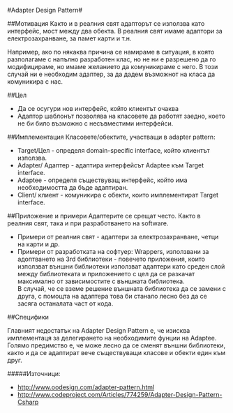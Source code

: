 #Adapter Design Pattern#

##Мотивация
Както и в реалния свят адапторът се използва като интерфейс, мост между два обекта. В реалния свят имаме адаптори за електрозахранване, за памет карти и т.н. 

Например, ако по някаква причина се намираме в ситуация, в която разполагаме с напълно разработен клас, но не ни е разрешено да го модифицираме, но имаме желанието да комуникираме с него. В този случай ни е необходим адаптер, за да дадем възможнот на класа да комуникира с нас.

##Цел
 - Да се осугури нов интерфейс, който клиентът очаква 
 - Адаптор шаблонът позволява на класовете да работят заедно, което не би било възможно с несъвместими интерфейси.

##Имплементация 
Класовете/обектите, участващи в adapter pattern:
 - Target/Цел - определя domain-specific interface, който клиентът използва. 
 - Adapter/ Адаптер -  адаптира интерфейсът Adaptee към Target interface.
 - Adaptee - определя съществуващ интерфейс, който има необходимостта да бъде адаптиран. 
 - Client/ клиент - комуникира с обекти, които имплементират Target interface.

##Приложение и примери 
Адаптерите се срещат често. Както в реалния свят, така и при разработването на software. 
 - Примери от реалния свят - адаптери за електрозахранване, четци на карти и др.
 - Примери от разработката на софтуер: Wrappers, използвани за адоптването на 3rd библиотеки - повечето приложения, които използват външни библиотеки използват адаптери като среден слой между библиотеката и приложението с цел да се разкачат максимално от зависимостите с външната библиотека.  
В случай, че се вземе решение външната библиотека да се замени с друга, с помощта на адаптера това би станало лесно без да се засяга останалата част от кода.

##Специфики 

Главният недостатък на Adapter Design Pattern e, че изисква имплементаця за делегирането на необходимите фунции на Adaptee.
Голямо предимство е, че може лесно да се сменят външни библиотеки, както и да се адаптират вече съществуващи класове и обекти един към друг. 

#####Източници: 
 * http://www.oodesign.com/adapter-pattern.html
 * http://www.codeproject.com/Articles/774259/Adapter-Design-Pattern-Csharp